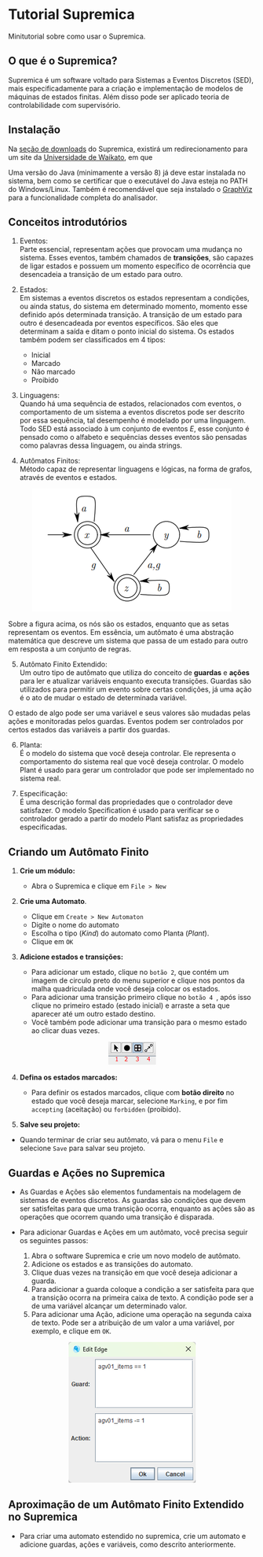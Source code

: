 # Tutorial Supremica
Minitutorial sobre como usar o Supremica.

## O que é o Supremica?
Supremica é um software voltado para Sistemas a Eventos Discretos (SED), mais especificadamente para a criação e implementação de modelos de máquinas de estados finitas. Além disso pode ser aplicado teoria de controlabilidade com supervisório.


## Instalação

Na [seção de downloads](https://supremica.org/download-2/) do Supremica, existirá um redirecionamento para um site da [Universidade de Waikato](https://www.cs.waikato.ac.nz/~robi/download_waters/), em que 

Uma versão do Java (minimamente a versão 8) já deve estar instalada
no sistema, bem como se certificar que o executável do Java esteja no
PATH do Windows/Linux.
Também é recomendável que seja instalado o
[GraphViz](http://www.graphviz.org/) para a funcionalidade completa
do analisador.

## Conceitos introdutórios

1. Eventos:\
Parte essencial, representam ações que provocam uma mudança no sistema. Esses eventos, também chamados de __transições__, são capazes de ligar estados e possuem um momento específico de ocorrência que desencadeia a transição de um estado para outro. 
2. Estados:\
Em sistemas a eventos discretos os estados representam a condições, ou ainda status, do sistema em determinado momento, momento esse definido após determinada transição. A transição de um estado para outro é desencadeada por eventos específicos. São eles que determinam a saída e ditam o ponto inicial do sistema.
Os estados também podem ser classificados em 4 tipos:
    - Inicial
    - Marcado
    - Não marcado
    - Proibido
3. Linguagens:\
Quando há uma sequência de estados, relacionados com eventos, o comportamento de um sistema a eventos discretos pode ser descrito por essa sequência, tal desempenho é modelado por uma linguagem.
Todo SED está associado à um conjunto de eventos $E$, esse conjunto é pensado como o alfabeto e sequências desses eventos são pensadas como palavras dessa linguagem, ou ainda strings. 

4. Autômatos Finitos:\
Método capaz de representar linguagens e lógicas, na forma de grafos, através de eventos e estados.

<p align="center">
  <img src="./imagens/automato.png" alt="Exemplo de um autômato"/>
</p>


Sobre a figura acima, os nós são os estados, enquanto que as setas representam os eventos. Em essência, um autômato é uma abstração matemática que descreve um sistema que passa de um estado para outro em resposta a um conjunto de regras.

5. Autômato Finito Extendido:\
Um outro tipo de autômato que utiliza do conceito de __guardas__ e __ações__ para ler e atualizar variáveis enquanto executa transições. Guardas são utilizados para permitir um evento sobre certas condições, já uma ação é o ato de mudar o estado de determinada variável.

O estado de algo pode ser uma variável e seus valores são mudadas pelas ações e monitoradas pelos guardas. Eventos podem ser controlados por certos estados das variáveis a partir dos guardas.

6. Planta:\
É o modelo do sistema que você deseja controlar. Ele representa o comportamento do sistema real que você deseja controlar. O modelo Plant é usado para gerar um controlador que pode ser implementado no sistema real.

7. Especificação:\
É uma descrição formal das propriedades que o controlador deve satisfazer. O modelo Specification é usado para verificar se o controlador gerado a partir do modelo Plant satisfaz as propriedades especificadas.

## Criando um Autômato Finito

1. **Crie um módulo:**
   - Abra o Supremica e clique em `File > New `

2. **Crie uma Automato**.
   - Clique em `Create > New Automaton`
   - Digite o nome do automato 
   - Escolha o tipo (*Kind*) do automato como Planta (*Plant*).
   - Clique em `OK`

3. **Adicione estados e transições:**
   - Para adicionar um estado, clique no `botão 2`, que contém um imagem de  circulo preto do menu superior e clique nos pontos da malha quadriculada onde você deseja colocar os estados.
   - Para adicionar uma transição primeiro clique no `botão 4 `, após isso clique no primeiro estado (estado inicial) e arraste a seta que aparecer até um outro estado destino.
   - Você também pode adicionar uma transição para o mesmo estado ao clicar duas vezes.

<p align="center">
  <img src="./imagens/botoes.png" alt="botoes_supremica"/>
</p>

4. **Defina os estados marcados:**
   - Para definir os estados marcados, clique com **botão direito** no estado que você deseja marcar, selecione `Marking`, e por fim `accepting` (aceitação) ou `forbidden` (proibido).

5.  **Salve seu projeto:**
   - Quando terminar de criar seu autômato, vá para o menu `File` e selecione `Save` para salvar seu projeto.

## Guardas e Ações no Supremica

- As Guardas e Ações são elementos fundamentais na modelagem de sistemas de eventos discretos. As guardas são condições que devem ser satisfeitas para que uma transição ocorra, enquanto as ações são as operações que ocorrem quando uma transição é disparada.

- Para adicionar Guardas e Ações em um autômato, você precisa seguir os seguintes passos:
   1. Abra o software Supremica e crie um novo modelo de autômato.
   2. Adicione os estados e as transições do automato.
   3. Clique duas vezes na transição em que você deseja adicionar a guarda.
   4. Para adicionar a guarda coloque a condição a ser satisfeita para que a transição ocorra na primeira caixa de texto. A condição pode ser a de uma variável alcançar um determinado valor.
   5. Para adicionar uma Ação, adicione uma operação na segunda caixa de texto. Pode ser a atribuição de um valor a uma variável, por exemplo, e clique em `OK`.

<p align="center">
  <img src="./imagens/guardas.png" alt="guardas_supremica"/>
</p>

## Aproximação de um Autômato Finito Extendido no Supremica
   - Para criar uma automato estendido no supremica, crie um automato e adicione guardas, ações e variáveis, como descrito anteriormente.
